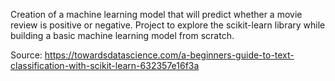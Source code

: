 Creation of a machine learning model that will predict whether a movie review is positive or negative. Project to explore the scikit-learn library while building a basic machine learning model from scratch. 

Source: https://towardsdatascience.com/a-beginners-guide-to-text-classification-with-scikit-learn-632357e16f3a